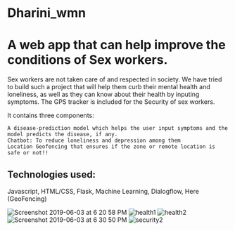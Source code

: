 # Dharini_wmn
# A web app that can help improve the conditions of Sex workers.

Sex workers are not taken care of and respected in society. We have tried to build such a project that will help them curb their mental health and loneliness, as well as they can know about their health by inputing symptoms. The GPS tracker is included for the Security of sex workers.

It contains three components:
```
A disease-prediction model which helps the user input symptoms and the model predicts the disease, if any.
Chatbot: To reduce loneliness and depression among them
Location Geofencing that ensures if the zone or remote location is safe or not!!
```
## Technologies used:

Javascript, 
HTML/CSS, 
Flask, 
Machine Learning, 
Dialogflow, 
Here (GeoFencing)

![Screenshot 2019-06-03 at 6 20 58 PM](https://user-images.githubusercontent.com/37113163/58803130-5dafdc00-862c-11e9-9698-98ae8ad378c0.png)
![health1](https://user-images.githubusercontent.com/37113163/58802790-a4510680-862b-11e9-9aa1-d0ef20d151a1.png)
![health2](https://user-images.githubusercontent.com/37113163/58802811-b468e600-862b-11e9-8e28-12a62edbb4f8.png)
![Screenshot 2019-06-03 at 6 30 50 PM](https://user-images.githubusercontent.com/37113163/58803729-c9df0f80-862d-11e9-970b-7be30fb16238.png)
![security2](https://user-images.githubusercontent.com/37113163/58802867-d6faff00-862b-11e9-9a7f-5db84a293ee5.png)

